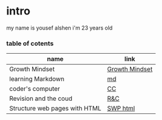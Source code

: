# intro
my name is yousef alshen i'm 23 years old 
### table of cotents
name|link
----|----
Growth Mindset|[Growth Mindset](https://yousef-97.github.io/learning-journal/)
learning Markdown|[md](https://github.com/yousef-97/learning-journal/blob/master/learning-journal)
coder's computer|[CC](https://yousef-97.github.io/learning-journal/Read02)
Revision and the coud|[R&C](https://yousef-97.github.io/learning-journal/Read_03%20practice%20with%20git)
Structure web pages with HTML|[SWP html](https://yousef-97.github.io/learning-journal/Read04)
